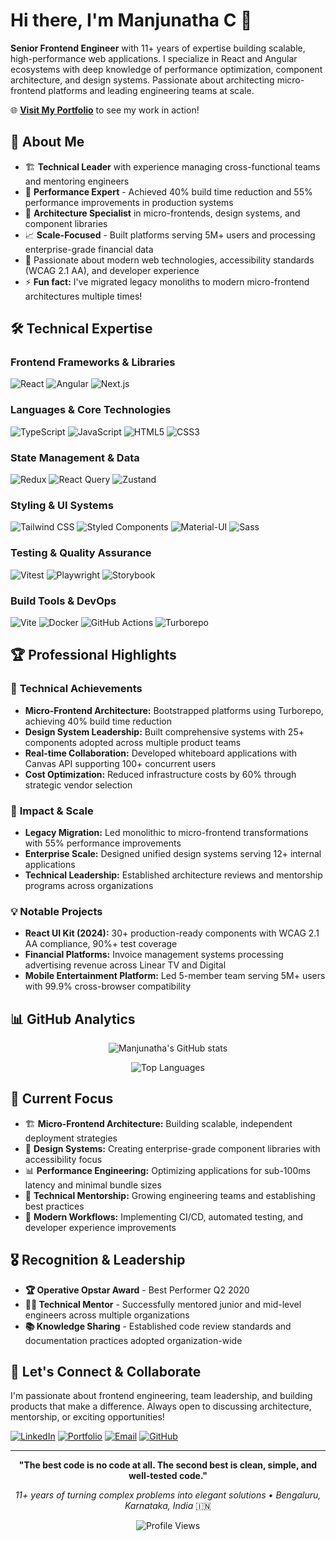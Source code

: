 # Hi there, I'm Manjunatha C 👋

**Senior Frontend Engineer** with 11+ years of expertise building scalable, high-performance web applications. I specialize in React and Angular ecosystems with deep knowledge of performance optimization, component architecture, and design systems. Passionate about architecting micro-frontend platforms and leading engineering teams at scale.

🌐 **[Visit My Portfolio](https://manjunatha-portfolio.vercel.app/)** to see my work in action!

## 🚀 About Me

- 🏗️ **Technical Leader** with experience managing cross-functional teams and mentoring engineers
- 🎯 **Performance Expert** - Achieved 40% build time reduction and 55% performance improvements in production systems
- 🔧 **Architecture Specialist** in micro-frontends, design systems, and component libraries
- 📈 **Scale-Focused** - Built platforms serving 5M+ users and processing enterprise-grade financial data
- 🌱 Passionate about modern web technologies, accessibility standards (WCAG 2.1 AA), and developer experience
- ⚡ **Fun fact:** I've migrated legacy monoliths to modern micro-frontend architectures multiple times!

## 🛠️ Technical Expertise

### Frontend Frameworks & Libraries
![React](https://img.shields.io/badge/-React-61DAFB?style=flat-square&logo=react&logoColor=black)
![Angular](https://img.shields.io/badge/-Angular-DD0031?style=flat-square&logo=angular&logoColor=white)
![Next.js](https://img.shields.io/badge/-Next.js-000000?style=flat-square&logo=next.js&logoColor=white)

### Languages & Core Technologies
![TypeScript](https://img.shields.io/badge/-TypeScript-3178C6?style=flat-square&logo=typescript&logoColor=white)
![JavaScript](https://img.shields.io/badge/-JavaScript-F7DF1E?style=flat-square&logo=javascript&logoColor=black)
![HTML5](https://img.shields.io/badge/-HTML5-E34F26?style=flat-square&logo=html5&logoColor=white)
![CSS3](https://img.shields.io/badge/-CSS3-1572B6?style=flat-square&logo=css3&logoColor=white)

### State Management & Data
![Redux](https://img.shields.io/badge/-Redux-764ABC?style=flat-square&logo=redux&logoColor=white)
![React Query](https://img.shields.io/badge/-React%20Query-FF4154?style=flat-square&logo=react-query&logoColor=white)
![Zustand](https://img.shields.io/badge/-Zustand-2D2D2D?style=flat-square&logo=react&logoColor=white)

### Styling & UI Systems
![Tailwind CSS](https://img.shields.io/badge/-Tailwind%20CSS-06B6D4?style=flat-square&logo=tailwind-css&logoColor=white)
![Styled Components](https://img.shields.io/badge/-Styled%20Components-DB7093?style=flat-square&logo=styled-components&logoColor=white)
![Material-UI](https://img.shields.io/badge/-Material%20UI-0081CB?style=flat-square&logo=material-ui&logoColor=white)
![Sass](https://img.shields.io/badge/-Sass-CC6699?style=flat-square&logo=sass&logoColor=white)

### Testing & Quality Assurance
![Vitest](https://img.shields.io/badge/-Vitest-6E9F18?style=flat-square&logo=vitest&logoColor=white)
![Playwright](https://img.shields.io/badge/-Playwright-2EAD33?style=flat-square&logo=playwright&logoColor=white)
![Storybook](https://img.shields.io/badge/-Storybook-FF4785?style=flat-square&logo=storybook&logoColor=white)

### Build Tools & DevOps
![Vite](https://img.shields.io/badge/-Vite-646CFF?style=flat-square&logo=vite&logoColor=white)
![Docker](https://img.shields.io/badge/-Docker-2496ED?style=flat-square&logo=docker&logoColor=white)
![GitHub Actions](https://img.shields.io/badge/-GitHub%20Actions-2088FF?style=flat-square&logo=github-actions&logoColor=white)
![Turborepo](https://img.shields.io/badge/-Turborepo-000000?style=flat-square&logo=turborepo&logoColor=white)

## 🏆 Professional Highlights

### 🎯 **Technical Achievements**
- **Micro-Frontend Architecture:** Bootstrapped platforms using Turborepo, achieving 40% build time reduction
- **Design System Leadership:** Built comprehensive systems with 25+ components adopted across multiple product teams
- **Real-time Collaboration:** Developed whiteboard applications with Canvas API supporting 100+ concurrent users
- **Cost Optimization:** Reduced infrastructure costs by 60% through strategic vendor selection

### 🚀 **Impact & Scale**
- **Legacy Migration:** Led monolithic to micro-frontend transformations with 55% performance improvements
- **Enterprise Scale:** Designed unified design systems serving 12+ internal applications
- **Technical Leadership:** Established architecture reviews and mentorship programs across organizations

### 💡 **Notable Projects**
- **React UI Kit (2024):** 30+ production-ready components with WCAG 2.1 AA compliance, 90%+ test coverage
- **Financial Platforms:** Invoice management systems processing advertising revenue across Linear TV and Digital
- **Mobile Entertainment Platform:** Led 5-member team serving 5M+ users with 99.9% cross-browser compatibility

## 📊 GitHub Analytics

<div align="center">
  
![Manjunatha's GitHub stats](https://github-readme-stats.vercel.app/api?username=manjunathagee&show_icons=true&theme=radical&count_private=true)

![Top Languages](https://github-readme-stats.vercel.app/api/top-langs/?username=manjunathagee&layout=compact&theme=radical)

</div>

## 🎯 Current Focus

- 🏗️ **Micro-Frontend Architecture:** Building scalable, independent deployment strategies
- 🎨 **Design Systems:** Creating enterprise-grade component libraries with accessibility focus
- 📊 **Performance Engineering:** Optimizing applications for sub-100ms latency and minimal bundle sizes
- 👥 **Technical Mentorship:** Growing engineering teams and establishing best practices
- 🔄 **Modern Workflows:** Implementing CI/CD, automated testing, and developer experience improvements

## 🎖️ Recognition & Leadership

- **🏆 Operative Opstar Award** - Best Performer Q2 2020
- **👨‍🏫 Technical Mentor** - Successfully mentored junior and mid-level engineers across multiple organizations
- **📚 Knowledge Sharing** - Established code review standards and documentation practices adopted organization-wide

## 🤝 Let's Connect & Collaborate

I'm passionate about frontend engineering, team leadership, and building products that make a difference. Always open to discussing architecture, mentorship, or exciting opportunities!

[![LinkedIn](https://img.shields.io/badge/-LinkedIn-0077B5?style=flat-square&logo=linkedin&logoColor=white)](https://www.linkedin.com/in/manjunatha-citragar-54512827/)
[![Portfolio](https://img.shields.io/badge/-Portfolio-FF5722?style=flat-square&logo=google-chrome&logoColor=white)](https://manjunatha-portfolio.vercel.app/)
[![Email](https://img.shields.io/badge/-Email-D14836?style=flat-square&logo=gmail&logoColor=white)](mailto:manjunathagee@gmail.com)
[![GitHub](https://img.shields.io/badge/-GitHub-181717?style=flat-square&logo=github&logoColor=white)](https://github.com/manjunathagee)

---

<div align="center">
  
**"The best code is no code at all. The second best is clean, simple, and well-tested code."**

*11+ years of turning complex problems into elegant solutions • Bengaluru, Karnataka, India* 🇮🇳

![Profile Views](https://komarev.com/ghpvc/?username=manjunathagee&color=blueviolet&style=flat-square)

</div>
